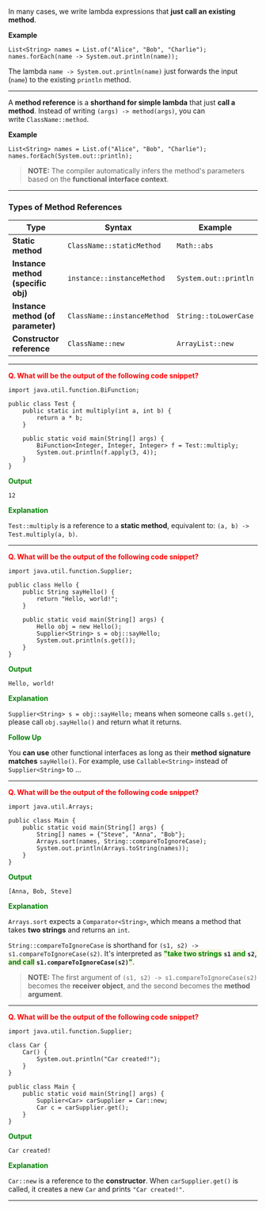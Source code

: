 
In many cases, we write lambda expressions that **just call an existing method**. 

**Example**

```
List<String> names = List.of("Alice", "Bob", "Charlie");
names.forEach(name -> System.out.println(name));
```

The lambda `name -> System.out.println(name)` just forwards the input (`name`) to the existing `println` method.

---

A **method reference** is a **shorthand for simple lambda** that just **call a method**. Instead of writing `(args) -> method(args)`, you can write `ClassName::method`. 

**Example**

```
List<String> names = List.of("Alice", "Bob", "Charlie");
names.forEach(System.out::println);
```

> **NOTE:** The compiler automatically infers the method's parameters based on the **functional interface context**.

---
### Types of Method References

| Type                               | Syntax                      | Example               |
| ---------------------------------- | --------------------------- | --------------------- |
| **Static method**                  | `ClassName::staticMethod`   | `Math::abs`           |
| **Instance method (specific obj)** | `instance::instanceMethod`  | `System.out::println` |
| **Instance method (of parameter)** | `ClassName::instanceMethod` | `String::toLowerCase` |
| **Constructor reference**          | `ClassName::new`            | `ArrayList::new`      |

---

<span style="color:red; font-weight:bold">Q. What will be the output of the following code snippet?</span>

```
import java.util.function.BiFunction;

public class Test {
    public static int multiply(int a, int b) {
        return a * b;
    }

    public static void main(String[] args) {
        BiFunction<Integer, Integer, Integer> f = Test::multiply;
        System.out.println(f.apply(3, 4));
    }
}
```

<span style="color:green; font-weight:bold">Output</span>

```
12
```

<span style="color:green; font-weight:bold">Explanation</span>

`Test::multiply` is a reference to a **static method**, equivalent to: `(a, b) -> Test.multiply(a, b)`.

---

<span style="color:red; font-weight:bold">Q. What will be the output of the following code snippet?</span>

```
import java.util.function.Supplier;

public class Hello {
    public String sayHello() {
        return "Hello, world!";
    }

    public static void main(String[] args) {
        Hello obj = new Hello();
        Supplier<String> s = obj::sayHello;
        System.out.println(s.get());
    }
}

```

<span style="color:green; font-weight:bold">Output</span>

```
Hello, world!
```

<span style="color:green; font-weight:bold">Explanation</span>

`Supplier<String> s = obj::sayHello;` means when someone calls `s.get()`, please call `obj.sayHello()` and return what it returns.

<span style="color:green; font-weight:bold">Follow Up</span>

You **can use** other functional interfaces as long as their **method signature matches** `sayHello()`. For example, use `Callable<String>` instead of `Supplier<String>` to ...

---

<span style="color:red; font-weight:bold">Q. What will be the output of the following code snippet?</span>

```
import java.util.Arrays;

public class Main {
    public static void main(String[] args) {
        String[] names = {"Steve", "Anna", "Bob"};
        Arrays.sort(names, String::compareToIgnoreCase);
        System.out.println(Arrays.toString(names));
    }
}
```

<span style="color:green; font-weight:bold">Output</span>

```
[Anna, Bob, Steve]
```

<span style="color:green; font-weight:bold">Explanation</span>

`Arrays.sort` expects a `Comparator<String>`, which means a method that takes **two strings** and returns an `int`.

`String::compareToIgnoreCase` is shorthand for `(s1, s2) -> s1.compareToIgnoreCase(s2)`. It's interpreted as <span style="color:green;font-weight:bold;background:beige;">"take two strings</span> **`s1`** <span style="color:green;font-weight:bold;background:beige;">and</span> **`s2`**<span style="color:green;font-weight:bold;background:beige;">, and call</span> **`s1.compareToIgnoreCase(s2)`**<span style="color:green;font-weight:bold;background:beige;">"</span>.

> **NOTE:** The first argument of `(s1, s2) -> s1.compareToIgnoreCase(s2)` becomes the **receiver object**, and the second becomes the **method argument**.

---

<span style="color:red; font-weight:bold">Q. What will be the output of the following code snippet?</span>

```
import java.util.function.Supplier;

class Car {
    Car() {
        System.out.println("Car created!");
    }
}

public class Main {
    public static void main(String[] args) {
        Supplier<Car> carSupplier = Car::new;
        Car c = carSupplier.get();
    }
}
```

<span style="color:green; font-weight:bold">Output</span>

```
Car created!
```

<span style="color:green; font-weight:bold">Explanation</span>

`Car::new` is a reference to the **constructor**. When `carSupplier.get()` is called, it creates a new `Car` and prints `"Car created!"`.

---
